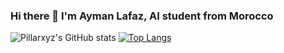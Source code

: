 ### Hi there 👋 I'm Ayman Lafaz, AI student from Morocco



![Pillarxyz's GitHub stats](https://github-readme-stats.vercel.app/api?username=Pillarxyz&show_icons=true&theme=dark)
[![Top Langs](https://github-readme-stats.vercel.app/api/top-langs/?username=Pillarxyz&layout=compact)](https://github.com/anuraghazra/github-readme-stats)


<!--
**Pillarxyz/Pillarxyz** is a ✨ _special_ ✨ repository because its `README.md` (this file) appears on your GitHub profile.

Here are some ideas to get you started:

- 🔭 I’m currently working on ...
- 🌱 I’m currently learning ...
- 👯 I’m looking to collaborate on ...
- 🤔 I’m looking for help with ...
- 💬 Ask me about ...
- 📫 How to reach me: ...
- 😄 Pronouns: ...
- ⚡ Fun fact: ...
-->
